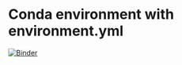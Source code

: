 
# Conda environment with environment.yml

[![Binder](https://mybinder.org/badge_logo.svg)](https://mybinder.org/v2/gh/ubik60/laats25.git/main)


